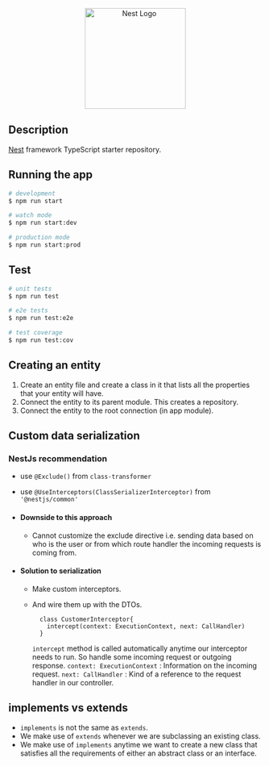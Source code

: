 <p align="center">
  <a href="http://nestjs.com/" target="blank"><img src="https://nestjs.com/img/logo-small.svg" width="200" alt="Nest Logo" /></a>
</p>

## Description

[Nest](https://github.com/nestjs/nest) framework TypeScript starter repository.


## Running the app

```bash
# development
$ npm run start

# watch mode
$ npm run start:dev

# production mode
$ npm run start:prod
```

## Test

```bash
# unit tests
$ npm run test

# e2e tests
$ npm run test:e2e

# test coverage
$ npm run test:cov
```


## Creating an entity
1. Create an entity file and create a class in it that lists all the properties that your entity will have.
2. Connect the entity to its parent module. This creates a repository.
3. Connect the entity to the root connection (in app module).


## Custom data serialization
### NestJs recommendation
- use `@Exclude()` from `class-transformer`
- use `@UseInterceptors(ClassSerializerInterceptor)` from `'@nestjs/common'`
- #### Downside to this approach
  - Cannot customize the exclude directive i.e. sending data based on who is the user or from which route handler the incoming requests is coming from.

- #### Solution to serialization
  - Make custom interceptors.
  - And wire them up with the DTOs.

    ```
      class CustomerInterceptor{
        intercept(context: ExecutionContext, next: CallHandler)
      }
    ```

    `intercept` method is called automatically anytime our interceptor needs to run. So handle some incoming request or outgoing response. 
    `context: ExecutionContext` : Information on the incoming request.
    `next: CallHandler` : Kind of a reference to the request handler in our controller.


## implements vs extends
- `implements` is not the same as `extends`.
- We make use of `extends` whenever we are subclassing an existing class.
- We make use of `implements` anytime we want to create a new class that satisfies all the requirements of either an abstract class or an interface.